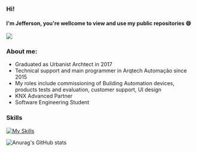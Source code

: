 ### Hi!
#### I'm Jefferson, you're wellcome to view and use my public repositories 😄

<a href="https://visitcount.itsvg.in">
  <img src="https://visitcount.itsvg.in/api?id=JeffCampos&label=Profile%20Views&color=0&icon=0&pretty=true" />
</a>
<br>

### About me:

- Graduated as Urbanist Archtect in 2017<br>
- Technical support and main programmer in Arqtech Automação since 2015<br>
- My roles include commissioning of Building Automation devices, products tests and evaluation, customer support, UI design<br>
- KNX Advanced Partner<br>
- Software Engineering Student

### Skills

[![My Skills](https://skillicons.dev/icons?i=c,javascript,lua&theme=light)](https://skillicons.dev)

![Anurag's GitHub stats](https://github-readme-stats.vercel.app/api?username=anuraghazra&show_icons=true&theme=dracula)


